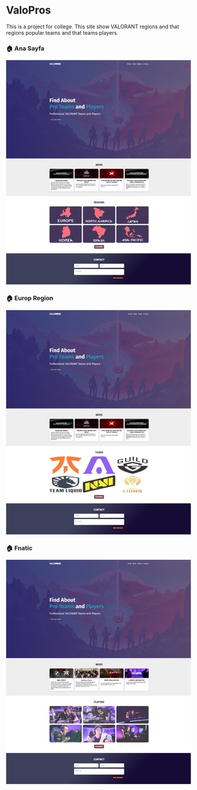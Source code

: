 # ValoPros


 This is a project for college. This site show VALORANT regions and that regions popular teams and that teams players. 


### 🏠 Ana Sayfa

![](./screenshots/LandingPage.png)


### 🏠 Europ Region

![](./screenshots/Europe.png)


### 🏠 Fnatic

![](./screenshots/Fnatic.png)